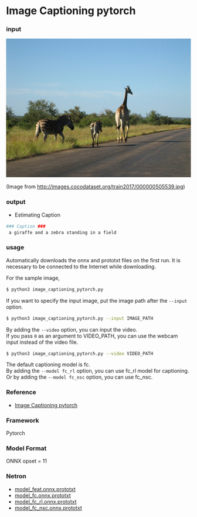 # Image Captioning pytorch

### input

![Input](demo.jpg)

(Image from http://images.cocodataset.org/train2017/000000505539.jpg)

### output
- Estimating Caption
```bash
### Caption ###
 a giraffe and a zebra standing in a field
```

### usage
Automatically downloads the onnx and prototxt files on the first run.
It is necessary to be connected to the Internet while downloading.

For the sample image,
``` bash
$ python3 image_captioning_pytorch.py
```

If you want to specify the input image, put the image path after the `--input` option.  
```bash
$ python3 image_captioning_pytorch.py --input IMAGE_PATH
```

By adding the `--video` option, you can input the video.   
If you pass `0` as an argument to VIDEO_PATH, you can use the webcam input instead of the video file.
```bash
$ python3 image_captioning_pytorch.py --video VIDEO_PATH
```

The default captioning model is fc.   
By adding the `--model fc_rl` option, you can use fc_rl model for captioning.
Or by adding the `--model fc_nsc` option, you can use fc_nsc.

### Reference

- [Image Captioning pytorch](https://github.com/ruotianluo/ImageCaptioning.pytorch)

### Framework

Pytorch

### Model Format

ONNX opset = 11

### Netron

- [model_feat.onnx.prototxt](https://netron.app/?url=https://storage.googleapis.com/ailia-models/image_captioning_pytorch/model_feat.onnx.prototxt)
- [model_fc.onnx.prototxt](https://netron.app/?url=https://storage.googleapis.com/ailia-models/image_captioning_pytorch/model_fc.onnx.prototxt)
- [model_fc_rl.onnx.prototxt](https://netron.app/?url=https://storage.googleapis.com/ailia-models/image_captioning_pytorch/model_fc_rl.onnx.prototxt)
- [model_fc_nsc.onnx.prototxt](https://netron.app/?url=https://storage.googleapis.com/ailia-models/image_captioning_pytorch/model_fc_nsc.onnx.prototxt)
